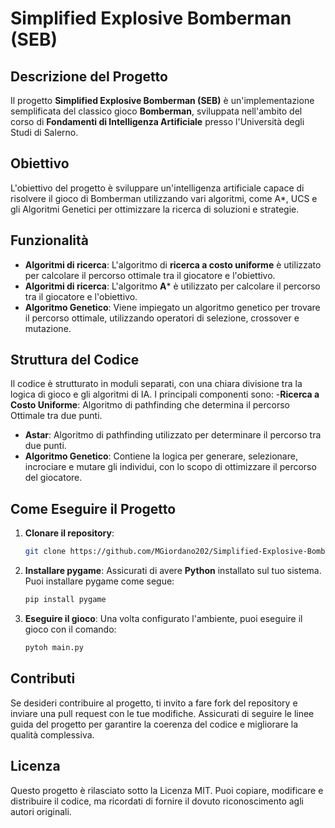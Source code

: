 # Simplified Explosive Bomberman (SEB)

## Descrizione del Progetto

Il progetto **Simplified Explosive Bomberman (SEB)** è un'implementazione semplificata del classico gioco **Bomberman**, sviluppata nell'ambito del corso di **Fondamenti di Intelligenza Artificiale** presso l'Università degli Studi di Salerno.

## Obiettivo

L'obiettivo del progetto è sviluppare un'intelligenza artificiale capace di risolvere il gioco di Bomberman utilizzando vari algoritmi, come A*, UCS e gli Algoritmi Genetici per ottimizzare la ricerca di soluzioni e strategie.

## Funzionalità
- **Algoritmi di ricerca**: L'algoritmo di **ricerca a costo uniforme** è utilizzato per calcolare il percorso ottimale tra il giocatore e l'obiettivo.
- **Algoritmi di ricerca**: L'algoritmo **A*** è utilizzato per calcolare il percorso tra il giocatore e l'obiettivo.
- **Algoritmo Genetico**: Viene impiegato un algoritmo genetico per trovare il percorso ottimale, utilizzando operatori di selezione, crossover e mutazione.


## Struttura del Codice

Il codice è strutturato in moduli separati, con una chiara divisione tra la logica di gioco e gli algoritmi di IA. I principali componenti sono:
-**Ricerca a Costo Uniforme**: Algoritmo di pathfinding che determina il percorso Ottimale tra due punti.
- **Astar**: Algoritmo di pathfinding utilizzato per determinare il percorso tra due punti.
- **Algoritmo Genetico**: Contiene la logica per generare, selezionare, incrociare e mutare gli individui, con lo scopo di ottimizzare il percorso del giocatore.

## Come Eseguire il Progetto

1. **Clonare il repository**:
   ```bash
   git clone https://github.com/MGiordano202/Simplified-Explosive-Bomberman-SEB
   ```
2. **Installare pygame**:
    Assicurati di avere **Python** installato sul tuo sistema. Puoi installare pygame come segue:
   ```bash
   pip install pygame
   ```
3. **Eseguire il gioco**:
   Una volta configurato l'ambiente, puoi eseguire il gioco con il comando:
   ```bash
   pytoh main.py
   ```

## Contributi

Se desideri contribuire al progetto, ti invito a fare fork del repository e inviare una pull request con le tue modifiche. Assicurati di seguire le linee guida del progetto per garantire la coerenza del codice e migliorare la qualità complessiva.

## Licenza

Questo progetto è rilasciato sotto la Licenza MIT. Puoi copiare, modificare e distribuire il codice, ma ricordati di fornire il dovuto riconoscimento agli autori originali.
